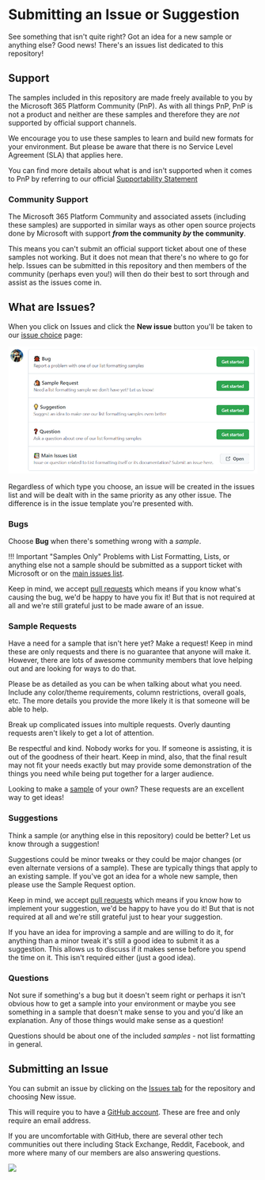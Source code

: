 # Submitting an Issue or Suggestion

See something that isn't quite right? Got an idea for a new sample or anything else? Good news! There's an issues list dedicated to this repository!

## Support

The samples included in this repository are made freely available to you by the Microsoft 365 Platform Community (PnP). As with all things PnP, PnP is not a product and neither are these samples and therefore they are _not_ supported by official support channels.

We encourage you to use these samples to learn and build new formats for your environment. But please be aware that there is no Service Level Agreement (SLA) that applies here.

You can find more details about what is and isn't supported when it comes to PnP by referring to our official [Supportability Statement](https://pnp.github.io/#support)

### Community Support

The Microsoft 365 Platform Community and associated assets (including these samples) are supported in similar ways as other open source projects done by Microsoft with support **_from_ the community _by_ the community**.

This means you can't submit an official support ticket about one of these samples not working. But it does not mean that there's no where to go for help. Issues can be submitted in this repository and then members of the community (perhaps even you!) will then do their best to sort through and assist as the issues come in.

## What are Issues?

When you click on Issues and click the **New issue** button you'll be taken to our [issue choice](https://github.com/pnp/List-Formatting/issues/new/choose) page:

![Issue choice selection](../img/IssueChoice.png)

Regardless of which type you choose, an issue will be created in the issues list and will be dealt with in the same priority as any other issue. The difference is in the issue template you're presented with.

### Bugs

Choose **Bug** when there's something wrong with a _sample_.

!!! Important "Samples Only"
    Problems with List Formatting, Lists, or anything else not a sample should be submitted as a support ticket with Microsoft or on the [main issues list](https://aka.ms/sp-dev-issues).

Keep in mind, we accept [pull requests](./changes.md#pull-requests) which means if you know what's causing the bug, we'd be happy to have you fix it! But that is not required at all and we're still grateful just to be made aware of an issue.

### Sample Requests

Have a need for a sample that isn't here yet? Make a request! Keep in mind these are only requests and there is no guarantee that anyone will make it. However, there are lots of awesome community members that love helping out and are looking for ways to do that.

Please be as detailed as you can be when talking about what you need. Include any color/theme requirements, column restrictions, overall goals, etc. The more details you provide the more likely it is that someone will be able to help.

Break up complicated issues into multiple requests. Overly daunting requests aren't likely to get a lot of attention.

Be respectful and kind. Nobody works for you. If someone is assisting, it is out of the goodness of their heart. Keep in mind, also, that the final result may not fit your needs exactly but may provide some demonstration of the things you need while being put together for a larger audience.

Looking to make a [sample](./sample.md) of your own? These requests are an excellent way to get ideas!

### Suggestions

Think a sample (or anything else in this repository) could be better? Let us know through a suggestion!

Suggestions could be minor tweaks or they could be major changes (or even alternate versions of a sample). These are typically things that apply to an existing sample. If you've got an idea for a whole new sample, then please use the Sample Request option.

Keep in mind, we accept [pull requests](./changes.md#pull-requests) which means if you know how to implement your suggestion, we'd be happy to have you do it! But that is not required at all and we're still grateful just to hear your suggestion.

If you have an idea for improving a sample and are willing to do it, for anything than a minor tweak it's still a good idea to submit it as a suggestion. This allows us to discuss if it makes sense before you spend the time on it. This isn't required either (just a good idea).

### Questions

Not sure if something's a bug but it doesn't seem right or perhaps it isn't obvious how to get a sample into your environment or maybe you see something in a sample that doesn't make sense to you and you'd like an explanation. Any of those things would make sense as a question!

Questions should be about one of the included _samples_ - not list formatting in general.

## Submitting an Issue

You can submit an issue by clicking on the [Issues tab](https://github.com/pnp/List-Formatting/issues) for the repository and choosing New issue.

This will require you to have a [GitHub account](https://github.com). These are free and only require an email address.

If you are uncomfortable with GitHub, there are several other tech communities out there including Stack Exchange, Reddit, Facebook, and more where many of our members are also answering questions.

<img src="https://pnptelemetry.azurewebsites.net/list-formatting/docs/contributing/issues" />
